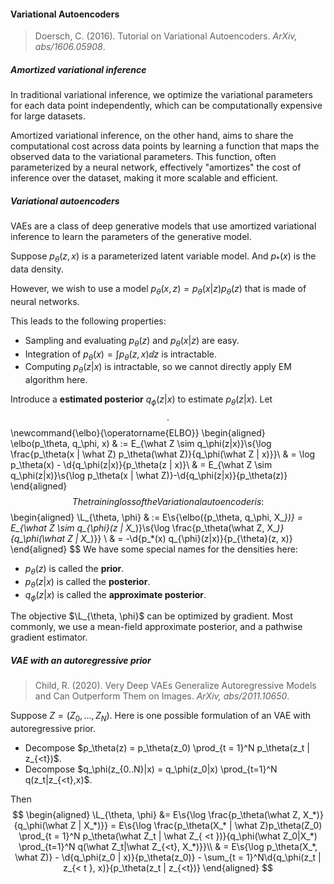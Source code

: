 #### Variational Autoencoders

> Doersch, C. (2016). Tutorial on Variational Autoencoders. *ArXiv, abs/1606.05908*.

##### Amortized variational inference

In traditional variational inference, we optimize the variational parameters for each data point independently, which can be computationally expensive for large datasets.

Amortized variational inference, on the other hand, aims to share the computational cost across data points by learning a function that maps the observed data to the variational parameters. This function, often parameterized by a neural network, effectively "amortizes" the cost of inference over the dataset, making it more scalable and efficient.

##### Variational autoencoders

VAEs are a class of deep generative models that use amortized variational inference to learn the parameters of the generative model.

Suppose $p_\theta(z, x)$ is a parameterized latent variable model. And $p_*(x)$ is the data density.

However, we wish to use a model $p_\theta(x, z) = p_\theta(x|z)p_\theta(z)$ that is made of neural networks.

This leads to the following properties:

- Sampling and evaluating $p_\theta(z)$ and $p_\theta(x | z)$ are easy.
- Integration of $p_\theta(x) = \int p_\theta(z, x) \dd z$ is intractable.
- Computing $p_\theta(z|x)$ is intractable, so we cannot directly apply EM algorithm here.

Introduce a **estimated posterior** $q_\phi(z|x)$ to estimate $p_\theta(z | x)$. Let $$.
$$
\newcommand{\elbo}{\operatorname{ELBO}}
\begin{aligned}
\elbo(p_\theta, q_\phi, x) & := E_{\what Z \sim q_\phi(z|x)}\s{\log \frac{p_\theta(x | \what Z) p_\theta(\what Z)}{q_\phi(\what Z | x)}}\\
& = \log p_\theta(x) - \d{q_\phi(z|x)}{p_\theta(z | x)}\\
& = E_{\what Z \sim q_\phi(z|x)}\s{\log p_\theta(x | \what Z)}-\d{q_\phi(z|x)}{p_\theta(z)}
\end{aligned}
$$
The training loss of the Variational autoencoder is:
$$
\begin{aligned}
\L_{\theta, \phi} & := E\s{\elbo({p_\theta, q_\phi, X_*})} = E_{\what Z \sim q_{\phi}(z | X_*)}\s{\log \frac{p_\theta(\what Z, X_*)}{q_\phi(\what Z | X_*)}} \\
& = -\d{p_*(x) q_{\phi}(z|x)}{p_{\theta}(z, x)}
\end{aligned}
$$
We have some special names for the densities here:

- $p_\theta(z)$ is called the **prior**.
- $p_\theta(z | x)$ is called the **posterior**.
- $q_\phi(z | x)$ is called the **approximate posterior**.

The objective $\L_{\theta, \phi}$ can be optimized by gradient. Most commonly, we use a mean-field approximate posterior, and a pathwise gradient estimator.

##### VAE with an autoregressive prior

> Child, R. (2020). Very Deep VAEs Generalize Autoregressive Models and Can Outperform Them on Images. *ArXiv, abs/2011.10650*.

Suppose $Z = (Z_0, \ldots, Z_N)$. Here is one possible formulation of an VAE with autoregressive prior.

- Decompose $p_\theta(z) = p_\theta(z_0) \prod_{t = 1}^N p_\theta(z_t | z_{<t})$.
- Decompose $q_\phi(z_{0..N}|x) = q_\phi(z_0|x) \prod_{t=1}^N q(z_t|z_{<t},x)$.

Then
$$
\begin{aligned}
\L_{\theta, \phi} &= E\s{\log \frac{p_\theta(\what Z, X_*)}{q_\phi(\what Z | X_*)}} = E\s{\log \frac{p_\theta(X_* | \what Z)p_\theta(Z_0) \prod_{t = 1}^N p_\theta(\what Z_t | \what Z_{ <t })}{q_\phi(\what Z_0|X_*) \prod_{t=1}^N q(\what Z_t|\what Z_{<t}, X_*)}}\\
& = E\s{\log p_\theta(X_*, \what Z)} - \d{q_\phi(z_0 | x)}{p_\theta(z_0)} - \sum_{t = 1}^N\d{q_\phi(z_t | z_{< t }, x)}{p_\theta(z_t | z_{<t})}
\end{aligned}
$$
